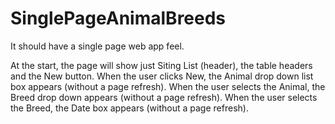# SinglePageAnimalBreeds
It should have a single page web app feel. 

At the start, the page will show just Siting List (header), the table headers and the New button. When the user clicks New, the Animal drop down list box appears (without a page refresh). When the user selects the Animal, the Breed drop down appears (without a page refresh). When the user selects the Breed, the Date box appears (without a page refresh).
